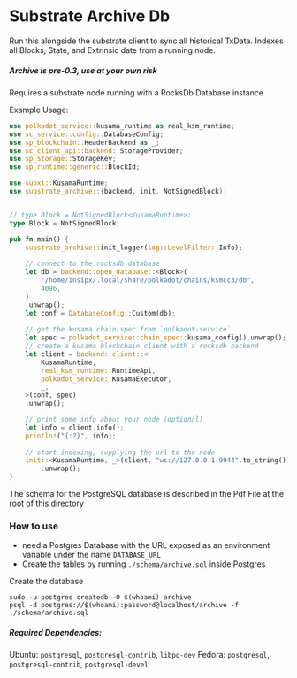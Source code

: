 # Substrate Archive Db

Run this alongside the substrate client to sync all historical TxData. Indexes all Blocks, State, and Extrinsic date from a running node.

##### Archive is pre-0.3, use at your own risk

Requires a substrate node running with a RocksDb Database instance

Example Usage:

```rust
use polkadot_service::kusama_runtime as real_ksm_runtime;
use sc_service::config::DatabaseConfig;
use sp_blockchain::HeaderBackend as _;
use sc_client_api::backend::StorageProvider;
use sp_storage::StorageKey;
use sp_runtime::generic::BlockId;

use subxt::KusamaRuntime;
use substrate_archive::{backend, init, NotSignedBlock};


// type Block = NotSignedBlock<KusamaRuntime>;
type Block = NotSignedBlock;

pub fn main() {
    substrate_archive::init_logger(log::LevelFilter::Info);
	
    // connect to the rocksdb database
    let db = backend::open_database::<Block>(
        "/home/insipx/.local/share/polkadot/chains/ksmcc3/db",
        4096,
    )
    .unwrap();
    let conf = DatabaseConfig::Custom(db);
	
    // get the kusama chain-spec from `polkadot-service`
    let spec = polkadot_service::chain_spec::kusama_config().unwrap();
    // create a kusama blockchain client with a rocksdb backend
    let client = backend::client::<
        KusamaRuntime,
        real_ksm_runtime::RuntimeApi,
        polkadot_service::KusamaExecutor,
        _,
    >(conf, spec)
    .unwrap();

    // print some info about your node (optional)
    let info = client.info();
    println!("{:?}", info);
	
    // start indexing, supplying the url to the node
    init::<KusamaRuntime, _>(client, "ws://127.0.0.1:9944".to_string())
        .unwrap();
}
```


The schema for the PostgreSQL database is described in the Pdf File at the root of this directory

### How to use
- need a Postgres Database with the URL exposed as an environment variable under the name `DATABASE_URL`
- Create the tables by running `./schema/archive.sql` inside Postgres

Create the database
```
sudo -u postgres createdb -O $(whoami) archive
psql -d postgres://$(whoami):password@localhost/archive -f ./schema/archive.sql
```

##### Required Dependencies:
Ubuntu: `postgresql`, `postgresql-contrib`, `libpq-dev`
Fedora: `postgresql`, `postgresql-contrib`, `postgresql-devel`


